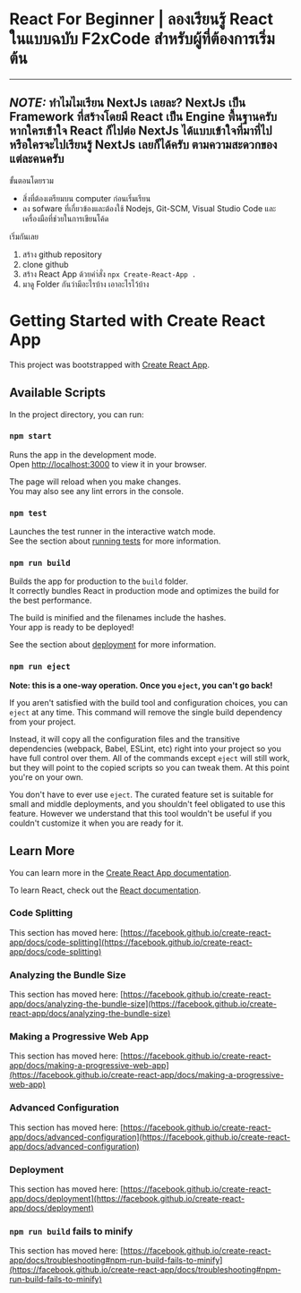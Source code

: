 
# React For Beginner | ลองเรียนรู้ React ในแบบฉบับ F2xCode สำหรับผู้ที่ต้องการเริ่มต้น
---
**_NOTE:_** 
ทำไมไมเรียน NextJs เลยละ? NextJs เป็น Framework ที่สร้างโดยมี React เป็น Engine พื้นฐานครับ หากใครเข้าใจ React ก็ไปต่อ NextJs ได้แบบเข้าใจที่มาที่ไป หรือใครจะไปเรียนรู้ NextJs เลยก็ได้ครับ ตามความสะดวกของแต่ละคนครับ 
---

ขั้นตอนโดยรวม
- สิ่งที่ต้องเตรียมบน computer ก่อนเริ่มเรียน 
- ลง sofware ที่เกี่ยวข้องและต้องใช้ Nodejs, Git-SCM, Visual Studio Code และ เครื่องมือที่ช่วยในการเขียนโค้ด 

เริ่มกันเลย
1. สร้าง github repository 
2. clone github 
3. สร้าง React App ด้วยคำ่สั่ง ``` npx Create-React-App . ```
4. มาดู Folder กันว่ามีอะไรบ้าง เอาอะไรไว้บ้าง 






# Getting Started with Create React App

This project was bootstrapped with [Create React App](https://github.com/facebook/create-react-app).

## Available Scripts

In the project directory, you can run:

### `npm start`

Runs the app in the development mode.\
Open [http://localhost:3000](http://localhost:3000) to view it in your browser.

The page will reload when you make changes.\
You may also see any lint errors in the console.

### `npm test`

Launches the test runner in the interactive watch mode.\
See the section about [running tests](https://facebook.github.io/create-react-app/docs/running-tests) for more information.

### `npm run build`

Builds the app for production to the `build` folder.\
It correctly bundles React in production mode and optimizes the build for the best performance.

The build is minified and the filenames include the hashes.\
Your app is ready to be deployed!

See the section about [deployment](https://facebook.github.io/create-react-app/docs/deployment) for more information.

### `npm run eject`

**Note: this is a one-way operation. Once you `eject`, you can't go back!**

If you aren't satisfied with the build tool and configuration choices, you can `eject` at any time. This command will remove the single build dependency from your project.

Instead, it will copy all the configuration files and the transitive dependencies (webpack, Babel, ESLint, etc) right into your project so you have full control over them. All of the commands except `eject` will still work, but they will point to the copied scripts so you can tweak them. At this point you're on your own.

You don't have to ever use `eject`. The curated feature set is suitable for small and middle deployments, and you shouldn't feel obligated to use this feature. However we understand that this tool wouldn't be useful if you couldn't customize it when you are ready for it.

## Learn More

You can learn more in the [Create React App documentation](https://facebook.github.io/create-react-app/docs/getting-started).

To learn React, check out the [React documentation](https://reactjs.org/).

### Code Splitting

This section has moved here: [https://facebook.github.io/create-react-app/docs/code-splitting](https://facebook.github.io/create-react-app/docs/code-splitting)

### Analyzing the Bundle Size

This section has moved here: [https://facebook.github.io/create-react-app/docs/analyzing-the-bundle-size](https://facebook.github.io/create-react-app/docs/analyzing-the-bundle-size)

### Making a Progressive Web App

This section has moved here: [https://facebook.github.io/create-react-app/docs/making-a-progressive-web-app](https://facebook.github.io/create-react-app/docs/making-a-progressive-web-app)

### Advanced Configuration

This section has moved here: [https://facebook.github.io/create-react-app/docs/advanced-configuration](https://facebook.github.io/create-react-app/docs/advanced-configuration)

### Deployment

This section has moved here: [https://facebook.github.io/create-react-app/docs/deployment](https://facebook.github.io/create-react-app/docs/deployment)

### `npm run build` fails to minify

This section has moved here: [https://facebook.github.io/create-react-app/docs/troubleshooting#npm-run-build-fails-to-minify](https://facebook.github.io/create-react-app/docs/troubleshooting#npm-run-build-fails-to-minify)
